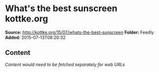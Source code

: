 # What's the best sunscreen kottke.org

**Source:** http://kottke.org/15/07/whats-the-best-sunscreen
**Folder:** Feedly
**Added:** 2015-07-13T08:20:32




## Content
*Content would need to be fetched separately for web URLs*
